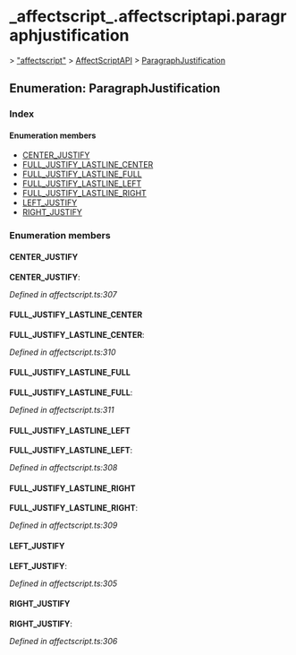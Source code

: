 # \_affectscript\_.affectscriptapi.paragraphjustification

 &gt; ["affectscript"](https://github.com/AffectScript/affectscript-docs/tree/306de14a6253b187416c39813dcd85cd8989dc14/javascript-api/기타%20그%20외%20참조%20API/modules/_affectscript_.md) &gt; [AffectScriptAPI](https://github.com/AffectScript/affectscript-docs/tree/306de14a6253b187416c39813dcd85cd8989dc14/javascript-api/기타%20그%20외%20참조%20API/modules/_affectscript_.affectscriptapi.md) &gt; [ParagraphJustification](https://github.com/AffectScript/affectscript-docs/tree/306de14a6253b187416c39813dcd85cd8989dc14/_affectscript_.affectscriptapi.paragraphjustification.md)

## Enumeration: ParagraphJustification

### Index

#### Enumeration members

* [CENTER\_JUSTIFY](_affectscript_.affectscriptapi.paragraphjustification.md#center_justify)
* [FULL\_JUSTIFY\_LASTLINE\_CENTER](_affectscript_.affectscriptapi.paragraphjustification.md#full_justify_lastline_center)
* [FULL\_JUSTIFY\_LASTLINE\_FULL](_affectscript_.affectscriptapi.paragraphjustification.md#full_justify_lastline_full)
* [FULL\_JUSTIFY\_LASTLINE\_LEFT](_affectscript_.affectscriptapi.paragraphjustification.md#full_justify_lastline_left)
* [FULL\_JUSTIFY\_LASTLINE\_RIGHT](_affectscript_.affectscriptapi.paragraphjustification.md#full_justify_lastline_right)
* [LEFT\_JUSTIFY](_affectscript_.affectscriptapi.paragraphjustification.md#left_justify)
* [RIGHT\_JUSTIFY](_affectscript_.affectscriptapi.paragraphjustification.md#right_justify)

### Enumeration members

#### CENTER\_JUSTIFY <a id="center_justify"></a>

**CENTER\_JUSTIFY**:

_Defined in affectscript.ts:307_

#### FULL\_JUSTIFY\_LASTLINE\_CENTER <a id="full_justify_lastline_center"></a>

**FULL\_JUSTIFY\_LASTLINE\_CENTER**:

_Defined in affectscript.ts:310_

#### FULL\_JUSTIFY\_LASTLINE\_FULL <a id="full_justify_lastline_full"></a>

**FULL\_JUSTIFY\_LASTLINE\_FULL**:

_Defined in affectscript.ts:311_

#### FULL\_JUSTIFY\_LASTLINE\_LEFT <a id="full_justify_lastline_left"></a>

**FULL\_JUSTIFY\_LASTLINE\_LEFT**:

_Defined in affectscript.ts:308_

#### FULL\_JUSTIFY\_LASTLINE\_RIGHT <a id="full_justify_lastline_right"></a>

**FULL\_JUSTIFY\_LASTLINE\_RIGHT**:

_Defined in affectscript.ts:309_

#### LEFT\_JUSTIFY <a id="left_justify"></a>

**LEFT\_JUSTIFY**:

_Defined in affectscript.ts:305_

#### RIGHT\_JUSTIFY <a id="right_justify"></a>

**RIGHT\_JUSTIFY**:

_Defined in affectscript.ts:306_

